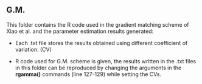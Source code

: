 ## G.M. ##

This folder contains the R code used in the gradient matching scheme of Xiao et al. and the parameter estimation results generated: 

* Each .txt file stores the results obtained using different coefficient of variation. (CV)

* R code used for G.M. scheme is given, the results written in the .txt files in this folder can be reproduced by changing the arguments in the **rgamma()** commands (line 127-129) while setting the CVs. 
